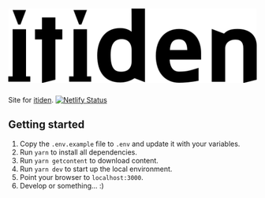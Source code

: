 # ![itiden logo](./static/logo.svg)

Site for [itiden](https://itiden.se).
[![Netlify Status](https://api.netlify.com/api/v1/badges/15d0084b-5959-4bc7-b411-a3ec5dd71477/deploy-status)](https://app.netlify.com/sites/gracious-beaver-969466/deploys)

## Getting started

1. Copy the `.env.example` file to `.env` and update it with your variables.
1. Run `yarn` to install all dependencies.
1. Run `yarn getcontent` to download content.
1. Run `yarn dev` to start up the local environment.
1. Point your browser to `localhost:3000`.
1. Develop or something... :)